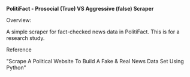 **PolitiFact - Prosocial (True) VS Aggressive (false) Scraper**

Overview:

A simple scraper for fact-checked news data in PolitiFact.
This is for a research study.

Reference

"Scrape A Political Website To Build A Fake & Real News Data Set Using Python"
